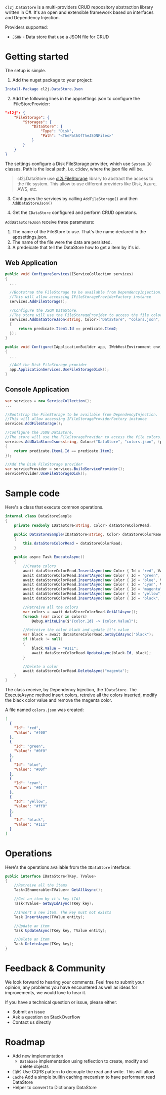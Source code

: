`cl2j.DataStore` is a multi-providers CRUD repoository abstraction library written in C#. It's an open and extensible framework based on interfaces and Dependency Injection.

Providers supported:

- `JSON` - Data store that use a JSON file for CRUD

# Getting started

The setup is simple.

1. Add the nuget package to your project:

```powershell
Install-Package cl2j.DataStore.Json
```

2. Add the following lines in the appsettings.json to configure the IFileStoreProvider:

```json
"cl2j": {
    "FileStorage": {
        "Storages": {
            "DataStore": {
                "Type": "Disk",
                "Path": "<ThePathOfTheJSONFiles>"
            }
        }
    }
}
```

The settings configure a Disk FileStorage provider, which use `System.IO` classes.
Path is the local path, i.e. c:\dev, where the json file will be.

> cl2j.DataStore use [cl2j.FileStorage](https://github.com/jfblier/cl2j.FileStorage) library to abstract the access to the file system. This allow to use different providers like Disk, Azure, AWS, etc.

3. Configures the services by calling `AddFileStorage()` and then `AddDataStoreJson()`

4. Get the `IDataStore` configured and perform CRUD operatons.

`AddDataStoreJson` receive three parameters:

1. The name of the FileStore to use. That's the name declared in the appsettings.json.
2. The name of the file were the data are persisted.
3. A predeicate that tell the DataStore how to get a item by it's id.

## Web Application

```cs
public void ConfigureServices(IServiceCollection services)
{
  ...

  //Bootstrap the FileStorage to be available from DependencyInjection.
  //This will allow accessing IFileStorageProviderFactory instance
  services.AddFileStorage();

  //Configure the JSON DataStore.
  //The store will use the FileStorageProvider to access the file colors.json.
  services.AddDataStoreJson<string, Color>("DataStore", "colors.json", (predicate) =>
  {
      return predicate.Item1.Id == predicate.Item2;
  });
}

public void Configure(IApplicationBuilder app, IWebHostEnvironment env)
{
  ...

  //Add the Disk FileStorage provider
  app.ApplicationServices.UseFileStorageDisk();
}
```

## Console Application

```cs
var services = new ServiceCollection();
...

//Bootstrap the FileStorage to be available from DependencyInjection.
//This will allow accessing IFileStorageProviderFactory instance
services.AddFileStorage();

//Configure the JSON DataStore.
//The store will use the FileStorageProvider to access the file colors.json.
services.AddDataStoreJson<string, Color>("DataStore", "colors.json", (predicate) =>
{
    return predicate.Item1.Id == predicate.Item2;
});

//Add the Disk FileStorage provider
var serviceProvider = services.BuildServiceProvider();
serviceProvider.UseFileStorageDisk();
```

# Sample code

Here's a class that execute common operations.

```cs
internal class DataStoreSample
{
    private readonly IDataStore<string, Color> dataStoreColorRead;

    public DataStoreSample(IDataStore<string, Color> dataStoreColorRead)
    {
        this.dataStoreColorRead = dataStoreColorRead;
    }

    public async Task ExecuteAsync()
    {
        //Create colors
        await dataStoreColorRead.InsertAsync(new Color { Id = "red", Value = "#f00" });
        await dataStoreColorRead.InsertAsync(new Color { Id = "green", Value = "#0f0" });
        await dataStoreColorRead.InsertAsync(new Color { Id = "blue", Value = "#00f" });
        await dataStoreColorRead.InsertAsync(new Color { Id = "cyan", Value = "#0ff" });
        await dataStoreColorRead.InsertAsync(new Color { Id = "magenta", Value = "#f0f" });
        await dataStoreColorRead.InsertAsync(new Color { Id = "yellow", Value = "#ff0" });
        await dataStoreColorRead.InsertAsync(new Color { Id = "black", Value = "#000" });

        //Retreive all the colors
        var colors = await dataStoreColorRead.GetAllAsync();
        foreach (var color in colors)
            Debug.WriteLine($"{color.Id} -> {color.Value}");

        //Retreive the color black and update it's value
        var black = await dataStoreColorRead.GetByIdAsync("black");
        if (black != null)
        {
            black.Value = "#111";
            await dataStoreColorRead.UpdateAsync(black.Id, black);
        }

        //Delete a color
        await dataStoreColorRead.DeleteAsync("magenta");
    }
}
```

The class receive, by Dependency Injection, the `IDataStore`. The ExecuteAsync method insert colors, retreive all the colors inserted, modify the black color value and remove the magenta color.

A file named `colors.json` was created:

```json
[
  {
    "Id": "red",
    "Value": "#f00"
  },
  {
    "Id": "green",
    "Value": "#0f0"
  },
  {
    "Id": "blue",
    "Value": "#00f"
  },
  {
    "Id": "cyan",
    "Value": "#0ff"
  },
  {
    "Id": "yellow",
    "Value": "#ff0"
  },
  {
    "Id": "black",
    "Value": "#111"
  }
]
```

# Operations

Here's the operations available from the `IDataStore` interface:

```cs
public interface IDataStore<TKey, TValue>
{
    //Retreive all the items
    Task<IEnumerable<TValue>> GetAllAsync();

    //Get an item by it's key (Id)
    Task<TValue> GetByIdAsync(TKey key);

    //Insert a new item. The key must not exists
    Task InsertAsync(TValue entity);

    //Update an item
    Task UpdateAsync(TKey key, TValue entity);

    //Delete an item
    Task DeleteAsync(TKey key);
}
```

# Feedback & Community

We look forward to hearing your comments.
Feel free to submit your opinion, any problems you have encountered as well as ideas for improvements, we would love to hear it.

If you have a technical question or issue, please either:

- Submit an issue
- Ask a question on StackOverflow
- Contact us directly

# Roadmap

- Add new implementation
  - `Database` implementation using reflection to create, modify and delete objects
- `CQRS` Use CQRS pattern to decouple the read and write. This will allow
- `Cache` Add a simple builtin caching mecanism to have performant read DataStore
- Helper to convert to Dictionary DataStore
